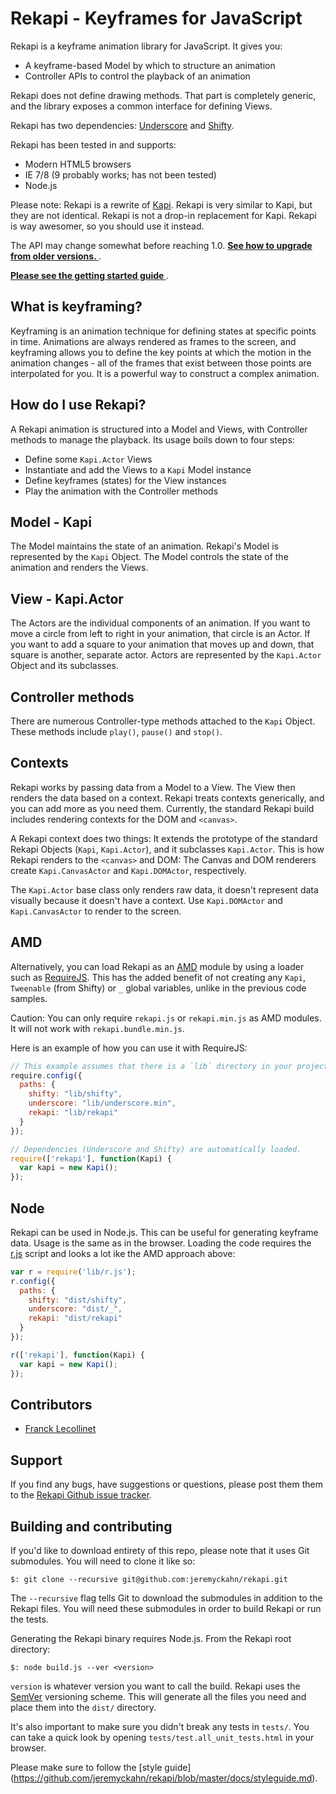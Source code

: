 # Rekapi - Keyframes for JavaScript

Rekapi is a keyframe animation library for JavaScript.  It gives you:

* A keyframe-based Model by which to structure an animation
* Controller APIs to control the playback of an animation

Rekapi does not define drawing methods.  That part is completely generic, and
the library exposes a common interface for defining Views.

Rekapi has two dependencies:
[Underscore](https://github.com/documentcloud/underscore) and
[Shifty](https://github.com/jeremyckahn/shifty).

Rekapi has been tested in and supports:

  * Modern HTML5 browsers
  * IE 7/8 (9 probably works; has not been tested)
  * Node.js

Please note:  Rekapi is a rewrite of
[Kapi](https://github.com/jeremyckahn/kapi). Rekapi is very similar to Kapi,
but they are not identical.  Rekapi is not a drop-in replacement for Kapi.
Rekapi is way awesomer, so you should use it instead.

The API may change somewhat before reaching 1.0.  __[See how to upgrade from
older versions.
](https://github.com/jeremyckahn/rekapi/blob/master/docs/upgrading.md)__.

__[Please see the getting started guide
](https://github.com/jeremyckahn/rekapi/blob/master/docs/getting_started.md)__.

## What is keyframing?

Keyframing is an animation technique for defining states at specific points in
time. Animations are always rendered as frames to the screen, and keyframing
allows you to define the key points at which the motion in the animation
changes - all of the frames that exist between those points are interpolated
for you.  It is a powerful way to construct a complex animation.

## How do I use Rekapi?

A Rekapi animation is structured into a Model and Views, with Controller
methods to manage the playback. Its usage boils down to four steps:

* Define some `Kapi.Actor` Views
* Instantiate and add the Views to a `Kapi` Model instance
* Define keyframes (states) for the View instances
* Play the animation with the Controller methods

## Model - Kapi

The Model maintains the state of an animation.  Rekapi's Model is represented
by the `Kapi` Object.  The Model controls the state of the animation and
renders the Views.

## View - Kapi.Actor

The Actors are the individual components of an animation.  If you want to move
a circle from left to right in your animation, that circle is an Actor.  If you
want to add a square to your animation that moves up and down, that square is
another, separate actor.  Actors are represented by the `Kapi.Actor` Object and
its subclasses.

## Controller methods

There are numerous Controller-type methods attached to the `Kapi` Object.
These methods include `play()`, `pause()` and `stop()`.

## Contexts

Rekapi works by passing data from a Model to a View.  The View then renders the
data based on a context.  Rekapi treats contexts generically, and you can add
more as you need them.  Currently, the standard Rekapi build includes rendering
contexts for the DOM and `<canvas>`.

A Rekapi context does two things: It extends the prototype of the standard
Rekapi Objects (`Kapi`, `Kapi.Actor`), and it subclasses `Kapi.Actor`.  This is
how Rekapi renders to the `<canvas>` and DOM: The Canvas and DOM renderers
create `Kapi.CanvasActor` and `Kapi.DOMActor`, respectively.

The `Kapi.Actor` base class only renders raw data, it doesn't represent data
visually because it doesn't have a context.  Use `Kapi.DOMActor` and
`Kapi.CanvasActor` to render to the screen.

## AMD

Alternatively, you can load Rekapi as an
[AMD](https://github.com/amdjs/amdjs-api/wiki/AMD) module by using a loader
such as [RequireJS](http://requirejs.org). This has the added benefit of not
creating any `Kapi`, `Tweenable` (from Shifty) or `_` global variables, unlike
in the previous code samples.

Caution: You can only require `rekapi.js` or `rekapi.min.js` as AMD modules. It
will not work with `rekapi.bundle.min.js`.

Here is an example of how you can use it with RequireJS:

````javascript
// This example assumes that there is a `lib` directory in your project
require.config({
  paths: {
    shifty: "lib/shifty",
    underscore: "lib/underscore.min",
    rekapi: "lib/rekapi"
  }
});

// Dependencies (Underscore and Shifty) are automatically loaded.
require(['rekapi'], function(Kapi) {
  var kapi = new Kapi();
});
````

## Node

Rekapi can be used in Node.js.  This can be useful for generating keyframe
data.  Usage is the same as in the browser.  Loading the code requires the
[r.js](https://github.com/jrburke/r.js/blob/master/dist/r.js) script and looks
a lot ike the AMD approach above:

````javascript
var r = require('lib/r.js');
r.config({
  paths: {
    shifty: "dist/shifty",
    underscore: "dist/_",
    rekapi: "dist/rekapi"
  }
});

r(['rekapi'], function(Kapi) {
  var kapi = new Kapi();
});
````

## Contributors

  * [Franck Lecollinet](https://github.com/sork)

## Support

If you find any bugs, have suggestions or questions, please post them them to
the [Rekapi Github issue
tracker](https://github.com/jeremyckahn/rekapi/issues).

## Building and contributing

If you'd like to download entirety of this repo, please note that it uses Git
submodules.  You will need to clone it like so:

````
$: git clone --recursive git@github.com:jeremyckahn/rekapi.git
````

The `--recursive` flag tells Git to download the submodules in addition to the
Rekapi files.  You will need these submodules in order to build Rekapi or run
the tests.

Generating the Rekapi binary requires Node.js.  From the Rekapi root directory:

````
$: node build.js --ver <version>
````

`version` is whatever version you want to call the build.  Rekapi uses the
[SemVer](http://semver.org/) versioning scheme.  This will generate all the
files you need and place them into the `dist/` directory.

It's also important to make sure you didn't break any tests in `tests/`.  You
can take a quick look by opening `tests/test.all_unit_tests.html` in your
browser.

Please make sure to follow the [style guide]
(https://github.com/jeremyckahn/rekapi/blob/master/docs/styleguide.md).
